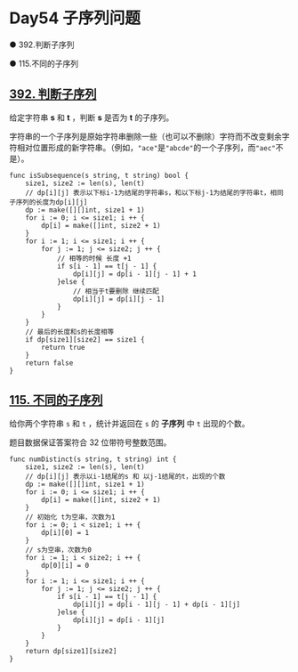 # Day54 子序列问题

● 392.判断子序列 

● 115.不同的子序列  

## [392. 判断子序列](https://leetcode.cn/problems/is-subsequence/description/)

给定字符串 **s** 和 **t** ，判断 **s** 是否为 **t** 的子序列。

字符串的一个子序列是原始字符串删除一些（也可以不删除）字符而不改变剩余字符相对位置形成的新字符串。（例如，`"ace"`是`"abcde"`的一个子序列，而`"aec"`不是）。

```golang
func isSubsequence(s string, t string) bool {
    size1, size2 := len(s), len(t)
    // dp[i][j] 表示以下标i-1为结尾的字符串s，和以下标j-1为结尾的字符串t，相同子序列的长度为dp[i][j]
    dp := make([][]int, size1 + 1)
    for i := 0; i <= size1; i ++ {
        dp[i] = make([]int, size2 + 1)
    }
    for i := 1; i <= size1; i ++ {
        for j := 1; j <= size2; j ++ {
            // 相等的时候 长度 +1
            if s[i - 1] == t[j - 1] {
                dp[i][j] = dp[i - 1][j - 1] + 1
            }else {
                // 相当于t要删除 继续匹配
                dp[i][j] = dp[i][j - 1]
            }
        }
    }
    // 最后的长度和s的长度相等
    if dp[size1][size2] == size1 {
        return true
    }
    return false
}
```

## [115. 不同的子序列](https://leetcode.cn/problems/distinct-subsequences/description/)

给你两个字符串 `s` 和 `t` ，统计并返回在 `s` 的 **子序列** 中 `t` 出现的个数。

题目数据保证答案符合 32 位带符号整数范围。

```golang
func numDistinct(s string, t string) int {
    size1, size2 := len(s), len(t)
    // dp[i][j] 表示以i-1结尾的s 和 以j-1结尾的t，出现的个数
    dp := make([][]int, size1 + 1)
    for i := 0; i <= size1; i ++ {
        dp[i] = make([]int, size2 + 1)
    }
    // 初始化 t为空串，次数为1
    for i := 0; i < size1; i ++ {
        dp[i][0] = 1
    }
    // s为空串，次数为0
    for i := 1; i < size2; i ++ {
        dp[0][i] = 0
    }
    for i := 1; i <= size1; i ++ {
        for j := 1; j <= size2; j ++ {
            if s[i - 1] == t[j - 1] {
                dp[i][j] = dp[i - 1][j - 1] + dp[i - 1][j]
            }else {
                dp[i][j] = dp[i - 1][j]
            }
        }
    }
    return dp[size1][size2]
}
```

